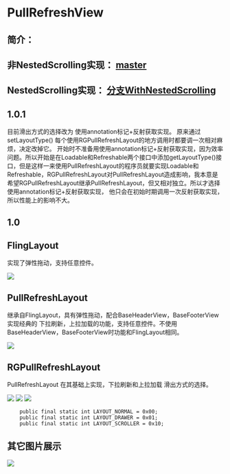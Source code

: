 PullRefreshView  
===================================
简介：
-----------------------------------
非NestedScrolling实现： [master](https://github.com/Y-bao/PullRefreshView) 
-----------------------------------
NestedScrolling实现： [分支WithNestedScrolling](https://github.com/Y-bao/PullRefreshView/tree/WithNestedScrolling) 
-----------------------------------
1.0.1
----------------------------------- 
目前滑出方式的选择改为 使用annotation标记+反射获取实现。
原来通过setLayoutType()  每个使用RGPullRefreshLayout的地方调用时都要调一次相对麻烦，决定改掉它。
开始时不准备用使用annotation标记+反射获取实现，因为效率问题。所以开始是在Loadable和Refreshable两个接口中添加getLayoutType()接口，但是这样一来使用PullRefreshLayout的程序员就要实现Loadable和Refreshable，RGPullRefreshLayout对PullRefreshLayout造成影响，我本意是希望RGPullRefreshLayout继承PullRefreshLayout，但又相对独立。所以才选择使用annotation标记+反射获取实现， 他只会在初始时期调用一次反射获取实现，所以性能上的影响不大。
    
1.0
----------------------------------- 

FlingLayout
-----------------------------------  
实现了弹性拖动，支持任意控件。
	
![](https://raw.githubusercontent.com/Y-bao/PullRefreshView/master/GIF/1.gif) 
 
PullRefreshLayout
-----------------------------------  
继承自FlingLayout，具有弹性拖动，配合BaseHeaderView，BaseFooterView 实现经典的 下拉刷新，上拉加载的功能，支持任意控件。不使用BaseHeaderView，BaseFooterView时功能和FlingLayout相同。	
	
![](https://raw.githubusercontent.com/Y-bao/PullRefreshView/master/GIF/2.gif) 


RGPullRefreshLayout
-----------------------------------  
PullRefreshLayout 在其基础上实现，下拉刷新和上拉加载 滑出方式的选择。
	
![](https://raw.githubusercontent.com/Y-bao/PullRefreshView/master/GIF/3.gif)
![](https://raw.githubusercontent.com/Y-bao/PullRefreshView/master/GIF/4.gif)
![](https://raw.githubusercontent.com/Y-bao/PullRefreshView/master/GIF/5.gif) 

		public final static int LAYOUT_NORMAL = 0x00;
		public final static int LAYOUT_DRAWER = 0x01;
		public final static int LAYOUT_SCROLLER = 0x10;

其它图片展示
-----------------------------------  
![](https://raw.githubusercontent.com/Y-bao/PullRefreshView/master/GIF/6.gif) 

